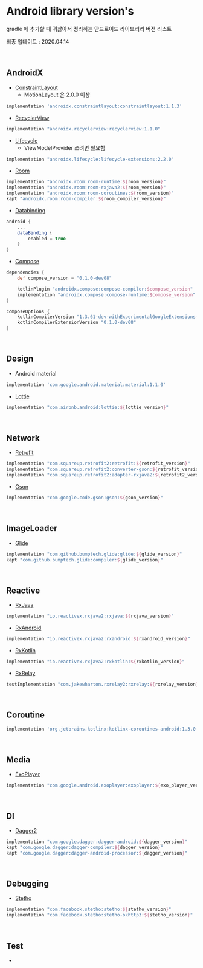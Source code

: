 # Android library version's

gradle 에 추가할 때 귀찮아서 정리하는 안드로이드 라이브러리 버전 리스트

최종 업데이트 : 2020.04.14

<br>

## AndroidX

- [ConstraintLayout](https://developer.android.com/jetpack/androidx/releases/constraintlayout)
  - MotionLayout 은 2.0.0 이상

```groovy
implementation 'androidx.constraintlayout:constraintlayout:1.1.3'
```

- [RecyclerView](https://developer.android.com/jetpack/androidx/releases/recyclerview)

```groovy
implementation "androidx.recyclerview:recyclerview:1.1.0"
```

- [Lifecycle](https://developer.android.com/jetpack/androidx/releases/lifecycle)
  - ViewModelProvider 쓰려면 필요함

```groovy
implementation "androidx.lifecycle:lifecycle-extensions:2.2.0"
```

- [Room](https://developer.android.com/jetpack/androidx/releases/room)

```groovy
implementation "androidx.room:room-runtime:${room_version}"
implementation "androidx.room:room-rxjava2:${room_version}"
implementation "androidx.room:room-coroutines:${room_version}"
kapt "androidx.room:room-compiler:${room_compiler_version}"
```

- [Databinding](https://developer.android.com/jetpack/androidx/releases/databinding)

```groovy
android {
    ...
    dataBinding {
        enabled = true
    }
}
```

- [Compose](https://developer.android.com/jetpack/androidx/releases/compose)

```groovy
dependencies {
    def compose_version = "0.1.0-dev08"

    kotlinPlugin "androidx.compose:compose-compiler:$compose_version"
    implementation "androidx.compose:compose-runtime:$compose_version"
}

composeOptions {
    kotlinCompilerVersion "1.3.61-dev-withExperimentalGoogleExtensions-20200129"
    kotlinCompilerExtensionVersion "0.1.0-dev08"
}
```



<br>

## Design

- Android material

```groovy
implementation 'com.google.android.material:material:1.1.0'
```

- [Lottie](https://github.com/airbnb/lottie-android/releases)

```groovy
implementation "com.airbnb.android:lottie:${lottie_version}"
```



<br>

## Network

- [Retrofit](https://github.com/square/retrofit/blob/master/CHANGELOG.md#change-log)

```groovy
implementation "com.squareup.retrofit2:retrofit:${retrofit_version}"
implementation "com.squareup.retrofit2:converter-gson:${retrofit_version}"
implementation "com.squareup.retrofit2:adapter-rxjava2:${retrofit2_version}"
```

- [Gson](https://github.com/google/gson/blob/master/CHANGELOG.md)

```groovy
implementation "com.google.code.gson:gson:${gson_version}"
```



<br>

## ImageLoader

- [Glide](https://github.com/bumptech/glide/releases)

```groovy
implementation "com.github.bumptech.glide:glide:${glide_version}"
kapt "com.github.bumptech.glide:compiler:${glide_version}"
```



<br>

## Reactive

- [RxJava](https://github.com/ReactiveX/RxJava/releases)

```groovy
implementation "io.reactivex.rxjava2:rxjava:${rxjava_version}"
```

- [RxAndroid](https://github.com/ReactiveX/RxAndroid/releases)

```groovy
implementation "io.reactivex.rxjava2:rxandroid:${rxandroid_version}"
```

- [RxKotlin](https://github.com/ReactiveX/RxKotlin/releases)

```groovy
implementation "io.reactivex.rxjava2:rxkotlin:${rxkotlin_version}"
```

- [RxRelay](https://github.com/JakeWharton/RxRelay/releases)

```groovy
testImplementation "com.jakewharton.rxrelay2:rxrelay:${rxrelay_version}"
```



<br>

## Coroutine

```groovy
implementation 'org.jetbrains.kotlinx:kotlinx-coroutines-android:1.3.0'
```



<br>

## Media

- [ExoPlayer](https://github.com/google/ExoPlayer/blob/release-v2/RELEASENOTES.md)

```groovy
implementation "com.google.android.exoplayer:exoplayer:${exo_player_version}"
```



<br>

## DI

- [Dagger2](https://github.com/google/dagger/releases)

```groovy
implementation "com.google.dagger:dagger-android:${dagger_version}"
kapt "com.google.dagger:dagger-compiler:${dagger_version}"
kapt "com.google.dagger:dagger-android-processor:${dagger_version}"
```



<br>

## Debugging

- [Stetho]()

```groovy
implementation "com.facebook.stetho:stetho:${stetho_version}"
implementation "com.facebook.stetho:stetho-okhttp3:${stetho_version}"
```





<br>

## Test

- 

